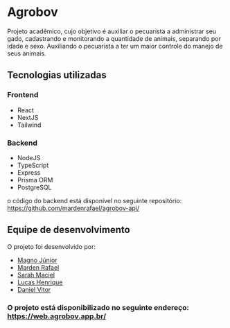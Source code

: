 # Agrobov

Projeto acadêmico, cujo objetivo é auxiliar o pecuarista a administrar seu gado, cadastrando e monitorando a quantidade de animais, separando por idade e sexo. Auxiliando o pecuarista a ter um maior controle do manejo de seus animais.

## Tecnologias utilizadas
### Frontend
- React
- NextJS
- Tailwind

### Backend
- NodeJS
- TypeScript
- Express
- Prisma ORM
- PostgreSQL

o código do backend está disponível no seguinte repositório: https://github.com/mardenrafael/agrobov-api/

## Equipe de desenvolvimento

O projeto foi desenvolvido por:
- <a href="https://github.com/magnojunior07">Magno Júnior</a>
- <a href="https://github.com/mardenrafael">Marden Rafael</a>
- <a href="https://github.com/asarahre">Sarah Maciel</a>
- <a href="https://github.com/LucashenriqueDF">Lucas Henrique</a>
- <a href="https://github.com/DanieLDevD">Daniel Vitor</a>

### O projeto está disponibilizado no seguinte endereço: https://web.agrobov.app.br/
